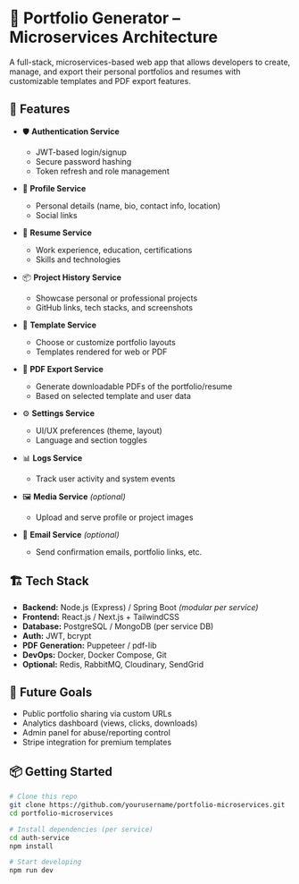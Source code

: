 # 🧩 Portfolio Generator – Microservices Architecture

A full-stack, microservices-based web app that allows developers to create, manage, and export their personal portfolios and resumes with customizable templates and PDF export features.

## 🎯 Features

- 🛡️ **Authentication Service**
  - JWT-based login/signup
  - Secure password hashing
  - Token refresh and role management

- 👤 **Profile Service**
  - Personal details (name, bio, contact info, location)
  - Social links

- 📄 **Resume Service**
  - Work experience, education, certifications
  - Skills and technologies

- 📦 **Project History Service**
  - Showcase personal or professional projects
  - GitHub links, tech stacks, and screenshots

- 🎨 **Template Service**
  - Choose or customize portfolio layouts
  - Templates rendered for web or PDF

- 📄 **PDF Export Service**
  - Generate downloadable PDFs of the portfolio/resume
  - Based on selected template and user data

- ⚙️ **Settings Service**
  - UI/UX preferences (theme, layout)
  - Language and section toggles

- 📊 **Logs Service**
  - Track user activity and system events

- 🖼️ **Media Service** *(optional)*
  - Upload and serve profile or project images

- 📧 **Email Service** *(optional)*
  - Send confirmation emails, portfolio links, etc.

## 🏗️ Tech Stack

- **Backend:** Node.js (Express) / Spring Boot *(modular per service)*
- **Frontend:** React.js / Next.js + TailwindCSS
- **Database:** PostgreSQL / MongoDB (per service DB)
- **Auth:** JWT, bcrypt
- **PDF Generation:** Puppeteer / pdf-lib
- **DevOps:** Docker, Docker Compose, Git
- **Optional:** Redis, RabbitMQ, Cloudinary, SendGrid

## 🚀 Future Goals

- Public portfolio sharing via custom URLs
- Analytics dashboard (views, clicks, downloads)
- Admin panel for abuse/reporting control
- Stripe integration for premium templates

## 📦 Getting Started

```bash
# Clone this repo
git clone https://github.com/yourusername/portfolio-microservices.git
cd portfolio-microservices

# Install dependencies (per service)
cd auth-service
npm install

# Start developing
npm run dev
